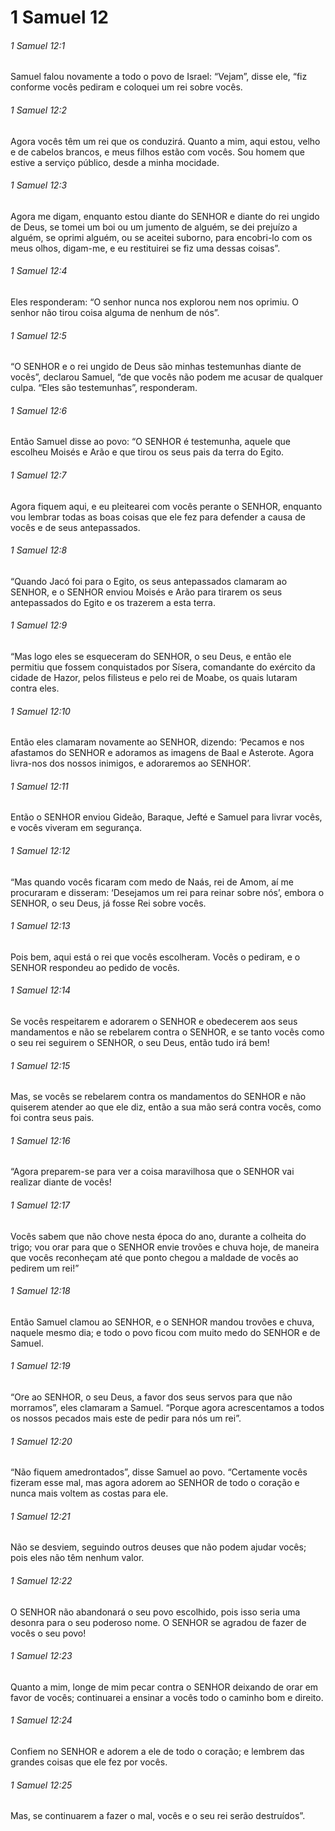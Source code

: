 # 1 Samuel 12

###### 1 Samuel 12:1

Samuel falou novamente a todo o povo de Israel: “Vejam”, disse ele, “fiz conforme vocês pediram e coloquei um rei sobre vocês.

###### 1 Samuel 12:2

Agora vocês têm um rei que os conduzirá. Quanto a mim, aqui estou, velho e de cabelos brancos, e meus filhos estão com vocês. Sou homem que estive a serviço público, desde a minha mocidade.

###### 1 Samuel 12:3

Agora me digam, enquanto estou diante do SENHOR e diante do rei ungido de Deus, se tomei um boi ou um jumento de alguém, se dei prejuízo a alguém, se oprimi alguém, ou se aceitei suborno, para encobri-lo com os meus olhos, digam-me, e eu restituirei se fiz uma dessas coisas”.

###### 1 Samuel 12:4

Eles responderam: “O senhor nunca nos explorou nem nos oprimiu. O senhor não tirou coisa alguma de nenhum de nós”.

###### 1 Samuel 12:5

“O SENHOR e o rei ungido de Deus são minhas testemunhas diante de vocês”, declarou Samuel, “de que vocês não podem me acusar de qualquer culpa. “Eles são testemunhas”, responderam.

###### 1 Samuel 12:6

Então Samuel disse ao povo: “O SENHOR é testemunha, aquele que escolheu Moisés e Arão e que tirou os seus pais da terra do Egito.

###### 1 Samuel 12:7

Agora fiquem aqui, e eu pleitearei com vocês perante o SENHOR, enquanto vou lembrar todas as boas coisas que ele fez para defender a causa de vocês e de seus antepassados.

###### 1 Samuel 12:8

“Quando Jacó foi para o Egito, os seus antepassados clamaram ao SENHOR, e o SENHOR enviou Moisés e Arão para tirarem os seus antepassados do Egito e os trazerem a esta terra.

###### 1 Samuel 12:9

“Mas logo eles se esqueceram do SENHOR, o seu Deus, e então ele permitiu que fossem conquistados por Sísera, comandante do exército da cidade de Hazor, pelos filisteus e pelo rei de Moabe, os quais lutaram contra eles.

###### 1 Samuel 12:10

Então eles clamaram novamente ao SENHOR, dizendo: ‘Pecamos e nos afastamos do SENHOR e adoramos as imagens de Baal e Asterote. Agora livra-nos dos nossos inimigos, e adoraremos ao SENHOR’.

###### 1 Samuel 12:11

Então o SENHOR enviou Gideão, Baraque, Jefté e Samuel para livrar vocês, e vocês viveram em segurança.

###### 1 Samuel 12:12

“Mas quando vocês ficaram com medo de Naás, rei de Amom, aí me procuraram e disseram: ‘Desejamos um rei para reinar sobre nós’, embora o SENHOR, o seu Deus, já fosse Rei sobre vocês.

###### 1 Samuel 12:13

Pois bem, aqui está o rei que vocês escolheram. Vocês o pediram, e o SENHOR respondeu ao pedido de vocês.

###### 1 Samuel 12:14

Se vocês respeitarem e adorarem o SENHOR e obedecerem aos seus mandamentos e não se rebelarem contra o SENHOR, e se tanto vocês como o seu rei seguirem o SENHOR, o seu Deus, então tudo irá bem!

###### 1 Samuel 12:15

Mas, se vocês se rebelarem contra os mandamentos do SENHOR e não quiserem atender ao que ele diz, então a sua mão será contra vocês, como foi contra seus pais.

###### 1 Samuel 12:16

“Agora preparem-se para ver a coisa maravilhosa que o SENHOR vai realizar diante de vocês!

###### 1 Samuel 12:17

Vocês sabem que não chove nesta época do ano, durante a colheita do trigo; vou orar para que o SENHOR envie trovões e chuva hoje, de maneira que vocês reconheçam até que ponto chegou a maldade de vocês ao pedirem um rei!”

###### 1 Samuel 12:18

Então Samuel clamou ao SENHOR, e o SENHOR mandou trovões e chuva, naquele mesmo dia; e todo o povo ficou com muito medo do SENHOR e de Samuel.

###### 1 Samuel 12:19

“Ore ao SENHOR, o seu Deus, a favor dos seus servos para que não morramos”, eles clamaram a Samuel. “Porque agora acrescentamos a todos os nossos pecados mais este de pedir para nós um rei”.

###### 1 Samuel 12:20

“Não fiquem amedrontados”, disse Samuel ao povo. “Certamente vocês fizeram esse mal, mas agora adorem ao SENHOR de todo o coração e nunca mais voltem as costas para ele.

###### 1 Samuel 12:21

Não se desviem, seguindo outros deuses que não podem ajudar vocês; pois eles não têm nenhum valor.

###### 1 Samuel 12:22

O SENHOR não abandonará o seu povo escolhido, pois isso seria uma desonra para o seu poderoso nome. O SENHOR se agradou de fazer de vocês o seu povo!

###### 1 Samuel 12:23

Quanto a mim, longe de mim pecar contra o SENHOR deixando de orar em favor de vocês; continuarei a ensinar a vocês todo o caminho bom e direito.

###### 1 Samuel 12:24

Confiem no SENHOR e adorem a ele de todo o coração; e lembrem das grandes coisas que ele fez por vocês.

###### 1 Samuel 12:25

Mas, se continuarem a fazer o mal, vocês e o seu rei serão destruídos”.

